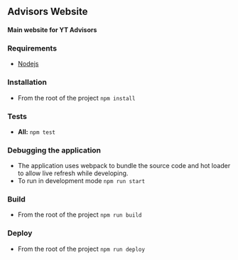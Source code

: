 Advisors Website
--------------------

#### Main website for YT Advisors

### Requirements

* [Nodejs](https://nodejs.org)

### Installation

* From the root of the project `npm install`


### Tests

* **All:** `npm test`

### Debugging the application

* The application uses webpack to bundle the source code and hot loader to allow live refresh while developing.
* To run in development mode `npm run start`


### Build

* From the root of the project `npm run build`

### Deploy

* From the root of the project `npm run deploy`